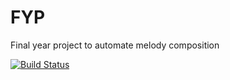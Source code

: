 FYP
===

Final year project to automate melody composition

[![Build Status](https://travis-ci.org/ouchadam/FYP.png)](https://travis-ci.org/ouchadam/FYP)
